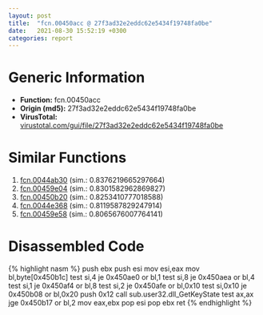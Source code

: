 ```yaml
---
layout: post
title:  "fcn.00450acc @ 27f3ad32e2eddc62e5434f19748fa0be"
date:   2021-08-30 15:52:19 +0300
categories: report
---
```


# Generic Information
- **Function:** fcn.00450acc
- **Origin (md5):** 27f3ad32e2eddc62e5434f19748fa0be
- **VirusTotal:** [virustotal.com/gui/file/27f3ad32e2eddc62e5434f19748fa0be][virustotal_ref]



# Similar Functions

1. [fcn.0044ab30][similar_1_ref] (sim.: 0.8376219665297664)
2. [fcn.00459e04][similar_2_ref] (sim.: 0.8301582962869827)
3. [fcn.00450b20][similar_3_ref] (sim.: 0.8253410777018588)
4. [fcn.0044e368][similar_4_ref] (sim.: 0.8119587829247914)
5. [fcn.00459e58][similar_5_ref] (sim.: 0.8065676007764141)


# Disassembled Code

{% highlight nasm %}
push ebx
push esi
mov esi,eax
mov bl,byte[0x450b1c]
test si,4
je 0x450ae0
or bl,1
test si,8
je 0x450aea
or bl,4
test si,1
je 0x450af4
or bl,8
test si,2
je 0x450afe
or bl,0x10
test si,0x10
je 0x450b08
or bl,0x20
push 0x12
call sub.user32.dll_GetKeyState
test ax,ax
jge 0x450b17
or bl,2
mov eax,ebx
pop esi
pop ebx
ret 
{% endhighlight %}


[similar_1_ref]: /report/fcn.0044ab30@8aa4eec8eb0ac35fe10d9e0394d3dbe4
[similar_2_ref]: /report/fcn.00459e04@6635b2bf1f4673ef3a7d242a02608d58
[similar_3_ref]: /report/fcn.00450b20@27f3ad32e2eddc62e5434f19748fa0be
[similar_4_ref]: /report/fcn.0044e368@2ba145d6678d721baeb8d825fab7c600
[similar_5_ref]: /report/fcn.00459e58@6635b2bf1f4673ef3a7d242a02608d58
[virustotal_ref]: https://www.virustotal.com/gui/file/27f3ad32e2eddc62e5434f19748fa0be